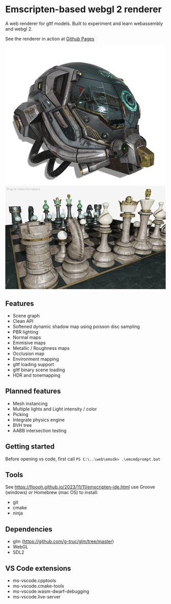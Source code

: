 # Emscripten-based webgl 2 renderer

A web renderer for gltf models. Built to experiment and learn webassembly and webgl 2. 

See the renderer in action at [Github Pages](https://termijn.github.io/index.html)

![Example rendering of the gltf sample helmet](/images/helmet.png)
![Example rendering of the gltf sample a beautiful game](/images/chess.png)

## Features
- Scene graph
- Clean API
- Softened dynamic shadow map using poisson disc sampling
- PBR lighting
- Normal maps
- Emmisive maps
- Metallic / Roughness maps
- Occlusion map
- Environment mapping
- gltf loading support
- gltf binary scene loading
- HDR and tonemapping

## Planned features
- Mesh instancing
- Multiple lights and Light intensity / color
- Picking
- Integrate physics engine
- BVH tree
- AABB intersection testing

## Getting started
Before opening vs code, first call
`PS C:\..\web\emsdk> .\emcmdprompt.bat`

## Tools
See https://floooh.github.io/2023/11/11/emscripten-ide.html
use Groove (windows) or Homebrew (mac OS) to install:
- git
- cmake
- ninja

## Dependencies
- glm (https://github.com/g-truc/glm/tree/master)
- WebGL
- SDL2

## VS Code extensions
- ms-vscode.cpptools
- ms-vscode.cmake-tools
- ms-vscode.wasm-dwarf-debugging
- ms-vscode.live-server
